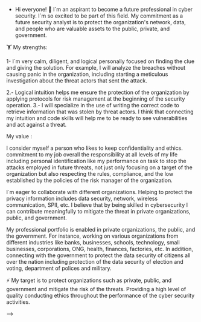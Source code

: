 - Hi  everyone!
🔭 I´m an aspirant to become a future professional in cyber security. I´m so excited to be part of this field. My commitment as a future security analyst is to protect the organization's network, data, and people who are valuable assets to the public, private, and government.    

🏋️ My  strengths: 
 

1- I´m very calm, diligent, and logical personally focused on finding the clue and giving the solution. For example, I  will  analyze  the breaches   without  causing panic  in the organization, including  starting a meticulous investigation about  the  threat  actors that  sent the attack.
  
2.- Logical intuition  helps me  ensure the  protection  of the organization  by applying protocols for risk  management  at the beginning  of the  security operation.
3.- I will specialize in the use of writing the  correct code  to  retrieve information that was stolen by threat actors. I think that connecting  my  intuition and code skills  will help me to be   ready  to  see vulnerabilities and act  against a threat.

 My value :
 
I consider  myself a person who likes to keep confidentiality and ethics. commitment to my job overall the  responsibility  at all  levels of my life including  personal identification  like  my performance  on task to  stop the attacks employed  in future  threats, not just only  focusing on a target   of the organization  but also respecting the  rules, compliance, and the low  established  by the policies of the  risk manager  of the organization.   

I´m eager  to collaborate  with  different organizations. Helping to protect  the privacy information  includes  data security, network, wireless communication, SPII, etc. I believe that by being skilled in cybersecurity  I can contribute  meaningfully  to mitigate the threat  in private organizations, public, and government. 

My professional portfolio is  enabled in private organizations, the public, and the government. For instance, working  on various organizations from different industries like banks, businesses, schools, technology, small businesses, corporations, ONG, health, finances, factories, etc. In addition, connecting with the government to protect  the data  security of citizens  all over the nation including  protection  of the data security of election  and voting, department of polices and military.

⚡ My target  is  to protect organizations such as private, public, and government and mitigate the risk of the threats. Providing a  high level of quality  conducting ethics throughout the performance  of the cyber security activities. 

-->
